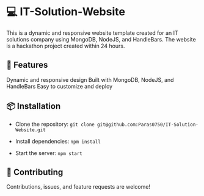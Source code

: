 # 💻 IT-Solution-Website
This is a dynamic and responsive website template created for an IT solutions company using MongoDB, NodeJS, and HandleBars. The website is a hackathon project created within 24 hours.

## 🚀 Features
Dynamic and responsive design
Built with MongoDB, NodeJS, and HandleBars
Easy to customize and deploy

## 📦 Installation
- Clone the repository:
`git clone git@github.com:Paras0750/IT-Solution-Website.git`
 
- Install dependencies:
`npm install`

- Start the server:
`npm start`

## 🤝 Contributing
Contributions, issues, and feature requests are welcome!
